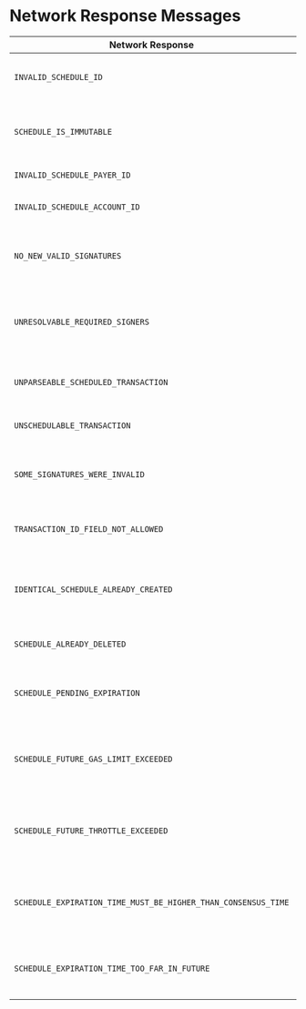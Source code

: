 # Network Response Messages

| Network Response                                              | Description                                                                                                                                        |
| ------------------------------------------------------------- | -------------------------------------------------------------------------------------------------------------------------------------------------- |
| `INVALID_SCHEDULE_ID`                                         | The Scheduled entity does not exist; or has now expired, been deleted, or been executed                                                            |
| `SCHEDULE_IS_IMMUTABLE`                                       | The Scheduled entity cannot be modified. Admin key was not set during the creation of the Scheduled entity.                                        |
| `INVALID_SCHEDULE_PAYER_ID`                                   | The provided Scheduled Payer does not exist                                                                                                        |
| `INVALID_SCHEDULE_ACCOUNT_ID`                                 | The Schedule Create Transaction TransactionID account does not exist                                                                               |
| `NO_NEW_VALID_SIGNATURES`                                     | The provided sig map did not contain any new valid signatures from required signers of the scheduled transaction                                   |
| `UNRESOLVABLE_REQUIRED_SIGNERS`                               | The required signers for a scheduled transaction cannot be resolved, for example because they do not exist or have been deleted                    |
| `UNPARSEABLE_SCHEDULED_TRANSACTION`                           | The bytes allegedly representing a transaction to be scheduled could not be parsed                                                                 |
| `UNSCHEDULABLE_TRANSACTION`                                   | ScheduleCreate and ScheduleSign transactions cannot be scheduled                                                                                   |
| `SOME_SIGNATURES_WERE_INVALID`                                | At least one of the signatures in the provided sig map did not represent a valid signature for any required signer                                 |
| `TRANSACTION_ID_FIELD_NOT_ALLOWED`                            | The scheduled and nonce fields in the TransactionID may not be set in a top-level transaction                                                      |
| `IDENTICAL_SCHEDULE_ALREADY_CREATED`                          | A schedule already exists with the same identifying fields of an attempted ScheduleCreate (that is, all fields other than scheduledPayerAccountID) |
| `SCHEDULE_ALREADY_DELETED`                                    | A schedule being signed or deleted has already been deleted                                                                                        |
| `SCHEDULE_PENDING_EXPIRATION`                                 | A schedule being signed or deleted has passed it's expiration date and is pending execution if needed and then expiration                          |
| `SCHEDULE_FUTURE_GAS_LIMIT_EXCEEDED`                          | The scheduled transaction could not be created because it would cause the gas limit to be violated on the specified expiration time                |
| `SCHEDULE_FUTURE_THROTTLE_EXCEEDED`                           | The scheduled transaction could not be created because it would cause throttles to be violated on the specified expiration time                    |
| `SCHEDULE_EXPIRATION_TIME_MUST_BE_HIGHER_THAN_CONSENSUS_TIME` | The scheduled transaction could not be created because it's expiration\_time was less than or equal to the consensus time                          |
| `SCHEDULE_EXPIRATION_TIME_TOO_FAR_IN_FUTURE`                  | The scheduled transaction could not be created because it's expiration time was too far in the future                                              |
